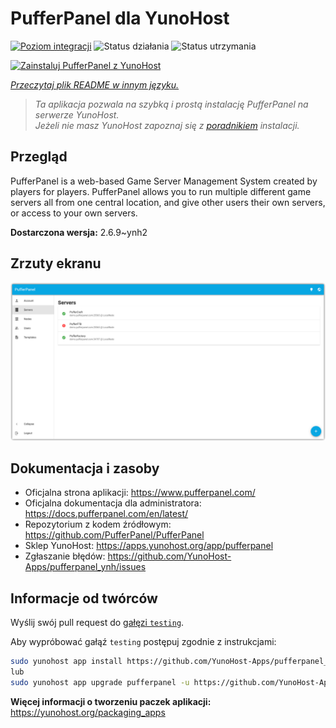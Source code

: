 <!--
To README zostało automatycznie wygenerowane przez <https://github.com/YunoHost/apps/tree/master/tools/readme_generator>
Nie powinno być ono edytowane ręcznie.
-->

# PufferPanel dla YunoHost

[![Poziom integracji](https://apps.yunohost.org/badge/integration/pufferpanel)](https://ci-apps.yunohost.org/ci/apps/pufferpanel/)
![Status działania](https://apps.yunohost.org/badge/state/pufferpanel)
![Status utrzymania](https://apps.yunohost.org/badge/maintained/pufferpanel)

[![Zainstaluj PufferPanel z YunoHost](https://install-app.yunohost.org/install-with-yunohost.svg)](https://install-app.yunohost.org/?app=pufferpanel)

*[Przeczytaj plik README w innym języku.](./ALL_README.md)*

> *Ta aplikacja pozwala na szybką i prostą instalację PufferPanel na serwerze YunoHost.*  
> *Jeżeli nie masz YunoHost zapoznaj się z [poradnikiem](https://yunohost.org/install) instalacji.*

## Przegląd

PufferPanel is a web-based Game Server Management System created by players for players. PufferPanel allows you to run multiple different game servers all from one central location, and give other users their own servers, or access to your own servers.


**Dostarczona wersja:** 2.6.9~ynh2

## Zrzuty ekranu

![Zrzut ekranu z PufferPanel](./doc/screenshots/serverlist.png)

## Dokumentacja i zasoby

- Oficjalna strona aplikacji: <https://www.pufferpanel.com/>
- Oficjalna dokumentacja dla administratora: <https://docs.pufferpanel.com/en/latest/>
- Repozytorium z kodem źródłowym: <https://github.com/PufferPanel/PufferPanel>
- Sklep YunoHost: <https://apps.yunohost.org/app/pufferpanel>
- Zgłaszanie błędów: <https://github.com/YunoHost-Apps/pufferpanel_ynh/issues>

## Informacje od twórców

Wyślij swój pull request do [gałęzi `testing`](https://github.com/YunoHost-Apps/pufferpanel_ynh/tree/testing).

Aby wypróbować gałąź `testing` postępuj zgodnie z instrukcjami:

```bash
sudo yunohost app install https://github.com/YunoHost-Apps/pufferpanel_ynh/tree/testing --debug
lub
sudo yunohost app upgrade pufferpanel -u https://github.com/YunoHost-Apps/pufferpanel_ynh/tree/testing --debug
```

**Więcej informacji o tworzeniu paczek aplikacji:** <https://yunohost.org/packaging_apps>
